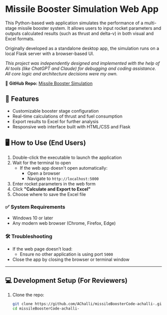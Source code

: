 # Missile Booster Simulation Web App

This Python-based web application simulates the performance of a multi-stage missile booster system. It allows users to input rocket parameters and outputs calculated results (such as thrust and delta-v) in both visual and Excel formats.

Originally developed as a standalone desktop app, the simulation runs on a local Flask server with a browser-based UI.

_This project was independently designed and implemented with the help of AI tools (like ChatGPT and Claude) for debugging and coding assistance. All core logic and architecture decisions were my own._

🔗 **GitHub Repo:** [Missile Booster Simulation](https://github.com/AChalli/missileBoosterCode-achalli-/tree/main)

## 🚀 Features

- Customizable booster stage configuration
- Real-time calculations of thrust and fuel consumption
- Export results to Excel for further analysis
- Responsive web interface built with HTML/CSS and Flask

## 🖥️ How to Use (End Users)

1. Double-click the executable to launch the application  
2. Wait for the terminal to open  
   - If the web app doesn't open automatically:
     - Open a browser
     - Navigate to `http://localhost:5000`
3. Enter rocket parameters in the web form  
4. Click **"Calculate and Export to Excel"**  
5. Choose where to save the Excel file  

### ✅ System Requirements

- Windows 10 or later  
- Any modern web browser (Chrome, Firefox, Edge)  

### 🛠 Troubleshooting

- If the web page doesn’t load:  
  - Ensure no other application is using port `5000`  
- Close the app by closing the browser or terminal window  

---

## 💻 Development Setup (For Reviewers)

1. Clone the repo:
   ```bash
   git clone https://github.com/AChalli/missileBoosterCode-achalli-.git
   cd missileBoosterCode-achalli-
